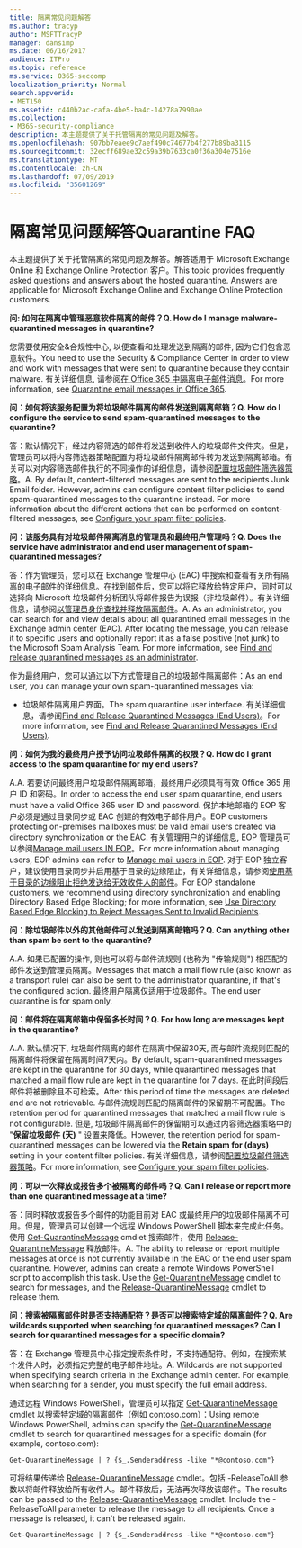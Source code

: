 ```yaml
---
title: 隔离常见问题解答
ms.author: tracyp
author: MSFTTracyP
manager: dansimp
ms.date: 06/16/2017
audience: ITPro
ms.topic: reference
ms.service: O365-seccomp
localization_priority: Normal
search.appverid:
- MET150
ms.assetid: c440b2ac-cafa-4be5-ba4c-14278a7990ae
ms.collection:
- M365-security-compliance
description: 本主题提供了关于托管隔离的常见问题及解答。
ms.openlocfilehash: 907bb7eaee9c7aef490c74677b4f277b89ba3115
ms.sourcegitcommit: 32ecff689ae32c59a39b7633ca0f36a304e7516e
ms.translationtype: MT
ms.contentlocale: zh-CN
ms.lasthandoff: 07/09/2019
ms.locfileid: "35601269"
---
```

# <a name="quarantine-faq"></a><span data-ttu-id="2720f-103">隔离常见问题解答</span><span class="sxs-lookup"><span data-stu-id="2720f-103">Quarantine FAQ</span></span>

<span data-ttu-id="2720f-p101">本主题提供了关于托管隔离的常见问题及解答。解答适用于 Microsoft Exchange Online 和 Exchange Online Protection 客户。</span><span class="sxs-lookup"><span data-stu-id="2720f-p101">This topic provides frequently asked questions and answers about the hosted quarantine. Answers are applicable for Microsoft Exchange Online and Exchange Online Protection customers.</span></span>
  
 <span data-ttu-id="2720f-106">**问: 如何在隔离中管理恶意软件隔离的邮件？**</span><span class="sxs-lookup"><span data-stu-id="2720f-106">**Q. How do I manage malware-quarantined messages in quarantine?**</span></span>
  
<span data-ttu-id="2720f-107">您需要使用安全&amp;合规性中心, 以便查看和处理发送到隔离的邮件, 因为它们包含恶意软件。</span><span class="sxs-lookup"><span data-stu-id="2720f-107">You need to use the Security &amp; Compliance Center in order to view and work with messages that were sent to quarantine because they contain malware.</span></span> <span data-ttu-id="2720f-108">有关详细信息, 请参阅[在 Office 365 中隔离电子邮件消息](https://support.office.com/article/Quarantine-email-messages-in-Office-365-4c234874-015e-4768-8495-98fcccfc639b)。</span><span class="sxs-lookup"><span data-stu-id="2720f-108">For more information, see [Quarantine email messages in Office 365](https://support.office.com/article/Quarantine-email-messages-in-Office-365-4c234874-015e-4768-8495-98fcccfc639b).</span></span>
  
 <span data-ttu-id="2720f-109">**问：如何将该服务配置为将垃圾邮件隔离的邮件发送到隔离邮箱？**</span><span class="sxs-lookup"><span data-stu-id="2720f-109">**Q. How do I configure the service to send spam-quarantined messages to the quarantine?**</span></span>
  
<span data-ttu-id="2720f-p103">答：默认情况下，经过内容筛选的邮件将发送到收件人的垃圾邮件文件夹。但是，管理员可以将内容筛选器策略配置为将垃圾邮件隔离邮件转为发送到隔离邮箱。有关可以对内容筛选邮件执行的不同操作的详细信息，请参阅[配置垃圾邮件筛选器策略](configure-your-spam-filter-policies.md)。</span><span class="sxs-lookup"><span data-stu-id="2720f-p103">A. By default, content-filtered messages are sent to the recipients Junk Email folder. However, admins can configure content filter policies to send spam-quarantined messages to the quarantine instead. For more information about the different actions that can be performed on content-filtered messages, see [Configure your spam filter policies](configure-your-spam-filter-policies.md).</span></span>
  
 <span data-ttu-id="2720f-114">**问：该服务具有对垃圾邮件隔离消息的管理员和最终用户管理吗？**</span><span class="sxs-lookup"><span data-stu-id="2720f-114">**Q. Does the service have administrator and end user management of spam-quarantined messages?**</span></span>
  
<span data-ttu-id="2720f-p104">答：作为管理员，您可以在 Exchange 管理中心 (EAC) 中搜索和查看有关所有隔离的电子邮件的详细信息。在找到邮件后，您可以将它释放给特定用户，同时可以选择向 Microsoft 垃圾邮件分析团队将邮件报告为误报（非垃圾邮件）。有关详细信息，请参阅[以管理员身份查找并释放隔离邮件](find-and-release-quarantined-messages-as-an-administrator.md)。</span><span class="sxs-lookup"><span data-stu-id="2720f-p104">A. As an administrator, you can search for and view details about all quarantined email messages in the Exchange admin center (EAC). After locating the message, you can release it to specific users and optionally report it as a false positive (not junk) to the Microsoft Spam Analysis Team. For more information, see [Find and release quarantined messages as an administrator](find-and-release-quarantined-messages-as-an-administrator.md).</span></span>
  
<span data-ttu-id="2720f-119">作为最终用户，您可以通过以下方式管理自己的垃圾邮件隔离邮件：</span><span class="sxs-lookup"><span data-stu-id="2720f-119">As an end user, you can manage your own spam-quarantined messages via:</span></span> 
  
- <span data-ttu-id="2720f-120">垃圾邮件隔离用户界面。</span><span class="sxs-lookup"><span data-stu-id="2720f-120">The spam quarantine user interface.</span></span> <span data-ttu-id="2720f-121">有关详细信息，请参阅[Find and Release Quarantined Messages (End Users)](http://technet.microsoft.com/library/e439b560-827a-4807-abd3-6b861c1ff786.aspx)。</span><span class="sxs-lookup"><span data-stu-id="2720f-121">For more information, see [Find and Release Quarantined Messages (End Users)](http://technet.microsoft.com/library/e439b560-827a-4807-abd3-6b861c1ff786.aspx).</span></span>
        
 <span data-ttu-id="2720f-122">**问：如何为我的最终用户授予访问垃圾邮件隔离的权限？**</span><span class="sxs-lookup"><span data-stu-id="2720f-122">**Q. How do I grant access to the spam quarantine for my end users?**</span></span>
  
<span data-ttu-id="2720f-123">A.</span><span class="sxs-lookup"><span data-stu-id="2720f-123">A.</span></span> <span data-ttu-id="2720f-124">若要访问最终用户垃圾邮件隔离邮箱，最终用户必须具有有效 Office 365 用户 ID 和密码。</span><span class="sxs-lookup"><span data-stu-id="2720f-124">In order to access the end user spam quarantine, end users must have a valid Office 365 user ID and password.</span></span> <span data-ttu-id="2720f-125">保护本地邮箱的 EOP 客户必须是通过目录同步或 EAC 创建的有效电子邮件用户。</span><span class="sxs-lookup"><span data-stu-id="2720f-125">EOP customers protecting on-premises mailboxes must be valid email users created via directory synchronization or the EAC.</span></span> <span data-ttu-id="2720f-126">有关管理用户的详细信息, EOP 管理员可以参阅[Manage mail users IN EOP](eop/manage-mail-users-in-eop.md)。</span><span class="sxs-lookup"><span data-stu-id="2720f-126">For more information about managing users, EOP admins can refer to [Manage mail users in EOP](eop/manage-mail-users-in-eop.md).</span></span> <span data-ttu-id="2720f-127">对于 EOP 独立客户，建议使用目录同步并启用基于目录的边缘阻止，有关详细信息，请参阅[使用基于目录的边缘阻止拒绝发送给无效收件人的邮件](http://technet.microsoft.com/library/ca7b7416-92ed-40ad-abdb-695be46ea2e4.aspx)。</span><span class="sxs-lookup"><span data-stu-id="2720f-127">For EOP standalone customers, we recommend using directory synchronization and enabling Directory Based Edge Blocking; for more information, see [Use Directory Based Edge Blocking to Reject Messages Sent to Invalid Recipients](http://technet.microsoft.com/library/ca7b7416-92ed-40ad-abdb-695be46ea2e4.aspx).</span></span>
  
 <span data-ttu-id="2720f-128">**问：除垃圾邮件以外的其他邮件可以发送到隔离邮箱吗？**</span><span class="sxs-lookup"><span data-stu-id="2720f-128">**Q. Can anything other than spam be sent to the quarantine?**</span></span>
  
<span data-ttu-id="2720f-129">A.</span><span class="sxs-lookup"><span data-stu-id="2720f-129">A.</span></span> <span data-ttu-id="2720f-130">如果已配置的操作, 则也可以将与邮件流规则 (也称为 "传输规则") 相匹配的邮件发送到管理员隔离。</span><span class="sxs-lookup"><span data-stu-id="2720f-130">Messages that match a mail flow rule (also known as a transport rule) can also be sent to the administrator quarantine, if that's the configured action.</span></span> <span data-ttu-id="2720f-131">最终用户隔离仅适用于垃圾邮件。</span><span class="sxs-lookup"><span data-stu-id="2720f-131">The end user quarantine is for spam only.</span></span>
  
 <span data-ttu-id="2720f-132">**问：邮件将在隔离邮箱中保留多长时间？**</span><span class="sxs-lookup"><span data-stu-id="2720f-132">**Q. For how long are messages kept in the quarantine?**</span></span>
  
<span data-ttu-id="2720f-133">A.</span><span class="sxs-lookup"><span data-stu-id="2720f-133">A.</span></span> <span data-ttu-id="2720f-134">默认情况下, 垃圾邮件隔离的邮件在隔离中保留30天, 而与邮件流规则匹配的隔离邮件将保留在隔离时间7天内。</span><span class="sxs-lookup"><span data-stu-id="2720f-134">By default, spam-quarantined messages are kept in the quarantine for 30 days, while quarantined messages that matched a mail flow rule are kept in the quarantine for 7 days.</span></span> <span data-ttu-id="2720f-135">在此时间段后, 邮件将被删除且不可检索。</span><span class="sxs-lookup"><span data-stu-id="2720f-135">After this period of time the messages are deleted and are not retrievable.</span></span> <span data-ttu-id="2720f-136">与邮件流规则匹配的隔离邮件的保留期不可配置。</span><span class="sxs-lookup"><span data-stu-id="2720f-136">The retention period for quarantined messages that matched a mail flow rule is not configurable.</span></span> <span data-ttu-id="2720f-137">但是, 垃圾邮件隔离邮件的保留期可以通过内容筛选器策略中的 "**保留垃圾邮件 (天)** " 设置来降低。</span><span class="sxs-lookup"><span data-stu-id="2720f-137">However, the retention period for spam-quarantined messages can be lowered via the **Retain spam for (days)** setting in your content filter policies.</span></span> <span data-ttu-id="2720f-138">有关详细信息，请参阅[配置垃圾邮件筛选器策略](configure-your-spam-filter-policies.md)。</span><span class="sxs-lookup"><span data-stu-id="2720f-138">For more information, see [Configure your spam filter policies](configure-your-spam-filter-policies.md).</span></span>
  
 <span data-ttu-id="2720f-139">**问：可以一次释放或报告多个被隔离的邮件吗？**</span><span class="sxs-lookup"><span data-stu-id="2720f-139">**Q. Can I release or report more than one quarantined message at a time?**</span></span>
  
<span data-ttu-id="2720f-p109">答：同时释放或报告多个邮件的功能目前对 EAC 或最终用户的垃圾邮件隔离不可用。但是，管理员可以创建一个远程 Windows PowerShell 脚本来完成此任务。使用 [Get-QuarantineMessage](http://technet.microsoft.com/library/88026da1-8dbc-49e7-80e8-112a32773c34.aspx) cmdlet 搜索邮件，使用 [Release-QuarantineMessage](http://technet.microsoft.com/library/4a3aa05c-238f-46f2-b8dd-b0e3c38eab3e.aspx) 释放邮件。</span><span class="sxs-lookup"><span data-stu-id="2720f-p109">A. The ability to release or report multiple messages at once is not currently available in the EAC or the end user spam quarantine. However, admins can create a remote Windows PowerShell script to accomplish this task. Use the [Get-QuarantineMessage](http://technet.microsoft.com/library/88026da1-8dbc-49e7-80e8-112a32773c34.aspx) cmdlet to search for messages, and the [Release-QuarantineMessage](http://technet.microsoft.com/library/4a3aa05c-238f-46f2-b8dd-b0e3c38eab3e.aspx) cmdlet to release them.</span></span> 
  
 <span data-ttu-id="2720f-144">**问：搜索被隔离邮件时是否支持通配符？是否可以搜索特定域的隔离邮件？**</span><span class="sxs-lookup"><span data-stu-id="2720f-144">**Q. Are wildcards supported when searching for quarantined messages? Can I search for quarantined messages for a specific domain?**</span></span>
  
<span data-ttu-id="2720f-p110">答：在 Exchange 管理员中心指定搜索条件时，不支持通配符。例如，在搜索某个发件人时，必须指定完整的电子邮件地址。</span><span class="sxs-lookup"><span data-stu-id="2720f-p110">A. Wildcards are not supported when specifying search criteria in the Exchange admin center. For example, when searching for a sender, you must specify the full email address.</span></span>
  
<span data-ttu-id="2720f-148">通过远程 Windows PowerShell，管理员可以指定 [Get-QuarantineMessage](http://technet.microsoft.com/library/88026da1-8dbc-49e7-80e8-112a32773c34.aspx) cmdlet 以搜索特定域的隔离邮件（例如 contoso.com）：</span><span class="sxs-lookup"><span data-stu-id="2720f-148">Using remote Windows PowerShell, admins can specify the [Get-QuarantineMessage](http://technet.microsoft.com/library/88026da1-8dbc-49e7-80e8-112a32773c34.aspx) cmdlet to search for quarantined messages for a specific domain (for example, contoso.com):</span></span> 
  
```
Get-QuarantineMessage | ? {$_.Senderaddress -like "*@contoso.com"}
```

<span data-ttu-id="2720f-p111">可将结果传递给 [Release-QuarantineMessage](http://technet.microsoft.com/library/4a3aa05c-238f-46f2-b8dd-b0e3c38eab3e.aspx) cmdlet。包括 -ReleaseToAll 参数以将邮件释放给所有收件人。邮件释放后，无法再次释放该邮件。</span><span class="sxs-lookup"><span data-stu-id="2720f-p111">The results can be passed to the [Release-QuarantineMessage](http://technet.microsoft.com/library/4a3aa05c-238f-46f2-b8dd-b0e3c38eab3e.aspx) cmdlet. Include the -ReleaseToAll parameter to release the message to all recipients. Once a message is released, it can't be released again.</span></span> 
  
```
Get-QuarantineMessage | ? {$_.Senderaddress -like "*@contoso.com"}
```


